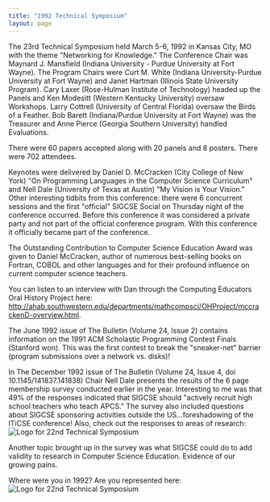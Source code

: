 ```yaml
---
title: "1992 Technical Symposium"
layout: page
---
```


The 23rd Technical Symposium held March 5-6, 1992 in Kansas City, MO
with the theme "Networking for Knowledge." The Conference Chair was
Maynard J. Mansfield (Indiana University - Purdue University at Fort
Wayne). The Program Chairs were Curt M. White (Indiana University-Purdue
University at Fort Wayne) and Janet Hartman (Illinois State University
Program). Cary Laxer (Rose-Hulman Institute of Technology) headed up the
Panels and Ken Modesitt (Western Kentucky University) oversaw Workshops.
Larry Cottrell (University of Central Florida) oversaw the Birds of a
Feather. Bob Barett (Indiana/Purdue University at Fort Wayne) was the
Treasurer and Anne Pierce (Georgia Southern University) handled
Evaluations.

There were 60 papers accepted along with 20 panels and 8 posters. There
were 702 attendees.

Keynotes were delivered by Daniel D. McCracken (City College of New
York) "On Programming Languages in the Computer Science Curriculum" and
Nell Dale (University of Texas at Austin) "My Vision is Your Vision."
Other interesting tidbits from this conference: there were 6 concurrent
sessions and the first "official" SIGCSE Social on Thursday night of the
conference occurred. Before this conference it was considered a private
party and not part of the official conference program. With this
conference it officially became part of the conference.

The Outstanding Contribution to Computer Science Education Award was
given to Daniel McCracken, author of numerous best-selling books on
Fortran, COBOL and other languages and for their profound influence on
current computer science teachers.

You can listen to an interview with Dan through the Computing Educators
Oral History Project here:
<http://ahab.southwestern.edu/departments/mathcompsci/OHProject/mccrackenD-overview.html>.

The June 1992 issue of The Bulletin (Volume 24, Issue 2) contains
information on the 1991 ACM Scholastic Programming Contest Finals
(Stanford won). This was the first contest to break the "sneaker-net"
barrier (program submissions over a network vs. disks)!

In The December 1992 issue of The Bulletin (Volume 24, Issue 4, doi
10.1145/141837.141838) Chair Nell Dale presents the results of the 6
page membership survey conducted earlier in the year. Interesting to me
was that 49% of the responses indicated that SIGCSE should "actively
recruit high school teachers who teach APCS." The survey also included
questions about SIGCSE sponsoring activities outside the
US...foreshadowing of the ITiCSE conference! Also, check out the
responses to areas of research:\
![ Logo for 22nd Technical
Symposium](../files/images/50yearsofSIGCSE/1992-research-areas.png)

Another topic brought up in the survey was what SIGCSE could do to add
validity to research in Computer Science Education. Evidence of our
growing pains.

Where were you in 1992? Are you represented here:\
![ Logo for 22nd Technical
Symposium](../files/images/50yearsofSIGCSE/1992-demographics.jpg)